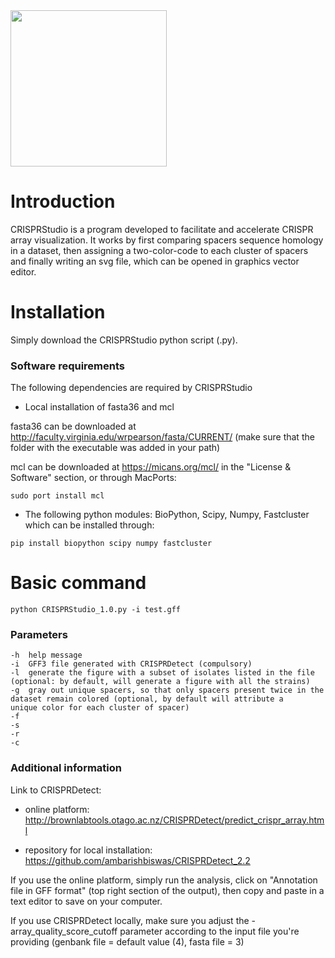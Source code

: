 <img src="https://github.com/moineaulab/CRISPRStudio/blob/master/CRISPRStudio_logo.png" width="250">

# Introduction

CRISPRStudio is a program developed to facilitate and accelerate CRISPR array visualization. It works by first comparing spacers sequence homology in a dataset, then assigning a two-color-code to each cluster of spacers and finally writing an svg file, which can be opened in graphics vector editor.

# Installation

Simply download the CRISPRStudio python script (.py).

### Software requirements

The following dependencies are required by CRISPRStudio

- Local installation of fasta36 and mcl

fasta36 can be downloaded at http://faculty.virginia.edu/wrpearson/fasta/CURRENT/ (make sure that the folder with the executable was added in your path)

mcl can be downloaded at https://micans.org/mcl/ in the "License & Software" section, or through MacPorts:

```
sudo port install mcl
```

- The following python modules: BioPython, Scipy, Numpy, Fastcluster which can be installed through:

```
pip install biopython scipy numpy fastcluster
```

# Basic command

```
python CRISPRStudio_1.0.py -i test.gff
```

### Parameters

```
-h  help message
-i  GFF3 file generated with CRISPRDetect (compulsory)
-l  generate the figure with a subset of isolates listed in the file (optional: by default, will generate a figure with all the strains)
-g  gray out unique spacers, so that only spacers present twice in the dataset remain colored (optional, by default will attribute a                     unique color for each cluster of spacer)
-f
-s
-r
-c
```

### Additional information

Link to CRISPRDetect:

-  online platform: http://brownlabtools.otago.ac.nz/CRISPRDetect/predict_crispr_array.html

-  repository for local installation: https://github.com/ambarishbiswas/CRISPRDetect_2.2

If you use the online platform, simply run the analysis, click on "Annotation file in GFF format" (top right section of the output), then copy and paste in a text editor to save on your computer.

If you use CRISPRDetect locally, make sure you adjust the -array_quality_score_cutoff parameter according to the input file you're providing (genbank file = default value (4), fasta file = 3)
